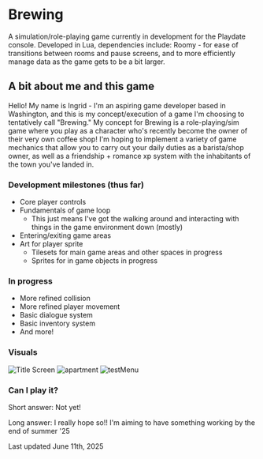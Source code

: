 # Brewing 

A simulation/role-playing game currently in development for the Playdate console.
Developed in Lua, dependencies include: Roomy - for ease of transitions between rooms and pause screens, and to more efficiently manage data as the game gets to be a bit larger. 

## A bit about me and this game
Hello! My name is Ingrid - I'm an aspiring game developer based in Washington, and this is my concept/execution of a game I'm choosing to tentatively call "Brewing." My concept for Brewing is a role-playing/sim game where you play as a character who's recently become the owner of their very own coffee shop! I'm hoping to implement a variety of game mechanics that allow you to carry out your daily duties as a barista/shop owner, as well as a friendship + romance xp system with the inhabitants of the town you've landed in. 
### Development milestones (thus far)
- Core player controls
- Fundamentals of game loop
  - This just means I've got the walking around and interacting with things in the game environment down (mostly)
- Entering/exiting game areas
- Art for player sprite
  -  Tilesets for main game areas and other spaces in progress
  -  Sprites for in game objects in progress
### In progress 
- More refined collision
- More refined player movement
- Basic dialogue system
- Basic inventory system
- And more!


### Visuals
![Title Screen](https://github.com/user-attachments/assets/79b182d5-a38f-4515-a460-ebf9c6e7ef1d)
![apartment](https://github.com/user-attachments/assets/c5653b32-6641-4b0e-8440-35400f45a7d7)
![testMenu](https://github.com/user-attachments/assets/a53ce889-c93c-4f27-9fbc-61aff9eddbd6)

### Can I play it?
Short answer: Not yet!

Long answer: I really hope so!! I'm aiming to have something working by the end of summer '25

Last updated June 11th, 2025
